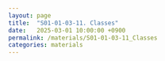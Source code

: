 ```yaml
---
layout: page
title:  "S01-01-03-11. Classes"
date:   2025-03-01 10:00:00 +0900
permalink: /materials/S01-01-03-11_Classes
categories: materials
---
```


